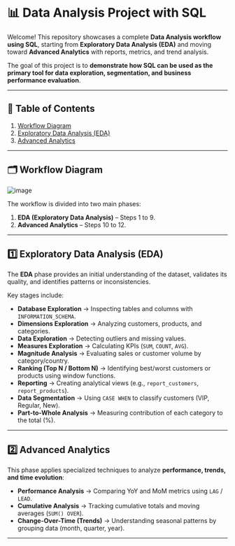 # 📊 Data Analysis Project with SQL

Welcome! This repository showcases a complete **Data Analysis workflow using SQL**, starting from **Exploratory Data Analysis (EDA)** and moving toward **Advanced Analytics** with reports, metrics, and trend analysis.  

The goal of this project is to **demonstrate how SQL can be used as the primary tool for data exploration, segmentation, and business performance evaluation**.  

---

## 📑 Table of Contents
1. [Workflow Diagram](#-workflow-diagram)  
2. [Exploratory Data Analysis (EDA)](#1-exploratory-data-analysis-eda)  
3. [Advanced Analytics](#2-advanced-analytics)  

---

## 🗂️ Workflow Diagram

![image](https://github.com/user-attachments/assets/622e7622-921b-457b-b8d6-f0bbc6b9a2a8)  


The workflow is divided into two main phases:  
1. **EDA (Exploratory Data Analysis)** – Steps 1 to 9.  
2. **Advanced Analytics** – Steps 10 to 12.  

---

## 1️⃣ Exploratory Data Analysis (EDA)

The **EDA** phase provides an initial understanding of the dataset, validates its quality, and identifies patterns or inconsistencies.  

Key stages include:  
- **Database Exploration** → Inspecting tables and columns with `INFORMATION_SCHEMA`.  
- **Dimensions Exploration** → Analyzing customers, products, and categories.  
- **Data Exploration** → Detecting outliers and missing values.  
- **Measures Exploration** → Calculating KPIs (`SUM`, `COUNT`, `AVG`).  
- **Magnitude Analysis** → Evaluating sales or customer volume by category/country.  
- **Ranking (Top N / Bottom N)** → Identifying best/worst customers or products using window functions.  
- **Reporting** → Creating analytical views (e.g., `report_customers`, `report_products`).  
- **Data Segmentation** → Using `CASE WHEN` to classify customers (VIP, Regular, New).  
- **Part-to-Whole Analysis** → Measuring contribution of each category to the total (%).  

---

## 2️⃣ Advanced Analytics

This phase applies specialized techniques to analyze **performance, trends, and time evolution**:  

- **Performance Analysis** → Comparing YoY and MoM metrics using `LAG` / `LEAD`.  
- **Cumulative Analysis** → Tracking cumulative totals and moving averages (`SUM() OVER`).  
- **Change-Over-Time (Trends)** → Understanding seasonal patterns by grouping data (month, quarter, year).  

---
